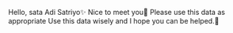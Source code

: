 
Hello, sata Adi Satriyo✨
Nice to meet you💖
Please use this data as appropriate
Use this data wisely
and I hope you can be helped.💌
